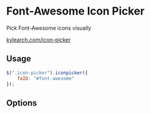 # Font-Awesome Icon Picker

<p class="tagline">Pick Font-Awesome icons visually</p>

[kylearch.com/icon-picker](http://kylearch.com/icon-picker)

## Usage

``` js
$(".icon-picker").iconpicker({
	faID: "#font-awesome"
});
```

## Options